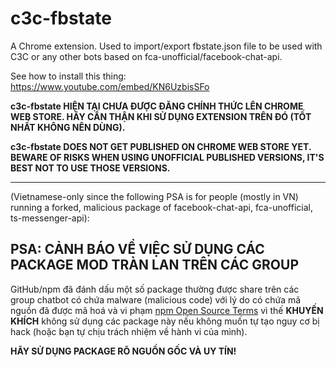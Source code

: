 # c3c-fbstate
A Chrome extension. Used to import/export fbstate.json file to be used with C3C or any other bots based on fca-unofficial/facebook-chat-api.

See how to install this thing: https://www.youtube.com/embed/KN6UzbisSFo

**c3c-fbstate HIỆN TẠI CHƯA ĐƯỢC ĐĂNG CHÍNH THỨC LÊN CHROME WEB STORE. HÃY CẨN THẬN KHI SỬ DỤNG EXTENSION TRÊN ĐÓ (TỐT NHẤT KHÔNG NÊN DÙNG).**

**c3c-fbstate DOES NOT GET PUBLISHED ON CHROME WEB STORE YET. BEWARE OF RISKS WHEN USING UNOFFICIAL PUBLISHED VERSIONS, IT'S BEST NOT TO USE THOSE VERSIONS.**

-----

(Vietnamese-only since the following PSA is for people (mostly in VN) running a forked, malicious package of facebook-chat-api, fca-unofficial, ts-messenger-api):

## PSA: CẢNH BÁO VỀ VIỆC SỬ DỤNG CÁC PACKAGE MOD TRÀN LAN TRÊN CÁC GROUP

GitHub/npm đã đánh dấu một số package thường được share trên các group chatbot có chứa malware (malicious code) với lý do có chứa mã nguồn đã được mã hoá và vi phạm [npm Open Source Terms](https://docs.npmjs.com/policies/open-source-terms) vì thế **KHUYẾN KHÍCH** không sử dụng các package này nếu không muốn tự tạo nguy cơ bị hack (hoặc bạn tự chịu trách nhiệm về hành vi của mình).

**HÃY SỬ DỤNG PACKAGE RÕ NGUỒN GỐC VÀ UY TÍN!**
